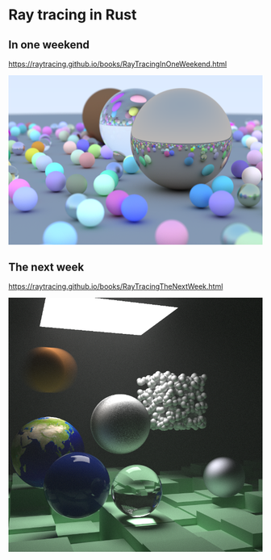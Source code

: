 # Ray tracing in Rust

## In one weekend
https://raytracing.github.io/books/RayTracingInOneWeekend.html

![](./final1.png)

## The next week
https://raytracing.github.io/books/RayTracingTheNextWeek.html

![](./final2.png)